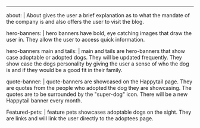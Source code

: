 ---
about: |
About gives the user a brief explanation as to what the mandate of the company is and also offers the user to visit the blog.

hero-banners: |
hero banners have bold, eye catching images that draw the user in. They allow the user to access quick information.

hero-banners main and tails: |
main and tails are hero-banners that show case adoptable or adopted dogs. They will be updated frequently. They show case the dogs personality by giving the user a sense of who the dog is and if they would be a good fit in their family.

quote-banner: |
quote-banners are showcased on the Happytail page. They are quotes from the people who adopted the dog they are showcasing. The quotes are to be surrounded by the "super-dog" icon. There will be a new Happytail banner every month.

Featured-pets: |
feature pets showcases adoptable dogs on the sight. They are links and will link the user directly to the adoptees page.
